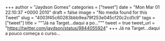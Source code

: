 
+++
author = "Jaydson Gomes"
categories = ["tweet"]
date = "Mon Mar 01 22:10:37 +0000 2010"
draft = false
image = "No media found for this Tweet"
slug = "4003f45c60283bbb9ea79f253e045cf20c2cd1c9"
tags = ["tweet"]
title = """Já na Target...daqui a po..."""
tweet = true
tweet_url = "https://twitter.com/jaydson/status/9844055924"
+++
Já na Target...daqui a pouco começa o curso...
